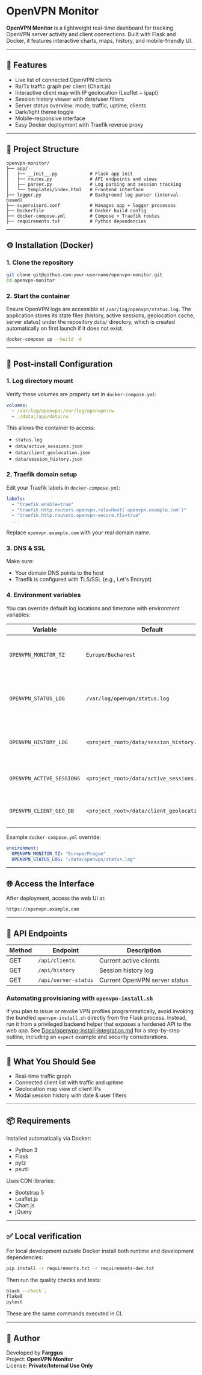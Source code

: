 # OpenVPN Monitor

**OpenVPN Monitor** is a lightweight real-time dashboard for tracking OpenVPN server activity and client connections. Built with Flask and Docker, it features interactive charts, maps, history, and mobile-friendly UI.

---

## 🚀 Features

- Live list of connected OpenVPN clients
- Rx/Tx traffic graph per client (Chart.js)
- Interactive client map with IP geolocation (Leaflet + ipapi)
- Session history viewer with date/user filters
- Server status overview: mode, traffic, uptime, clients
- Dark/light theme toggle
- Mobile-responsive interface
- Easy Docker deployment with Traefik reverse proxy

---

## 📁 Project Structure

```
openvpn-monitor/
├── app/
│   ├── __init__.py            # Flask app init
│   ├── routes.py              # API endpoints and views
│   ├── parser.py              # Log parsing and session tracking
│   └── templates/index.html   # Frontend interface
├── logger.py                  # Background log parser (interval-based)
├── supervisord.conf           # Manages app + logger processes
├── Dockerfile                 # Docker build config
├── docker-compose.yml         # Compose + Traefik routes
├── requirements.txt           # Python dependencies
```

---

## ⚙️ Installation (Docker)

### 1. Clone the repository

```bash
git clone git@github.com:your-username/openvpn-monitor.git
cd openvpn-monitor
```

### 2. Start the container

Ensure OpenVPN logs are accessible at `/var/log/openvpn/status.log`. The application stores its
state files (history, active sessions, geolocation cache, server status) under the repository
`data/` directory, which is created automatically on first launch if it does not exist.

```bash
docker-compose up --build -d
```

---

## 🔧 Post-install Configuration

### 1. Log directory mount

Verify these volumes are properly set in `docker-compose.yml`:

```yaml
volumes:
  - /var/log/openvpn:/var/log/openvpn:rw
  - ./data:/app/data:rw
```

This allows the container to access:

- `status.log`
- `data/active_sessions.json`
- `data/client_geolocation.json`
- `data/session_history.json`

### 2. Traefik domain setup

Edit your Traefik labels in `docker-compose.yml`:

```yaml
labels:
  - "traefik.enable=true"
  - "traefik.http.routers.openvpn.rule=Host(`openvpn.example.com`)"
  - "traefik.http.routers.openvpn-secure.tls=true"
  ...
```

Replace `openvpn.example.com` with your real domain name.

### 3. DNS & SSL

Make sure:

- Your domain DNS points to the host
- Traefik is configured with TLS/SSL (e.g., Let's Encrypt)

### 4. Environment variables

You can override default log locations and timezone with environment variables:

| Variable | Default | Description |
|----------|---------|-------------|
| `OPENVPN_MONITOR_TZ` | `Europe/Bucharest` | Timezone used to compute session durations. |
| `OPENVPN_STATUS_LOG` | `/var/log/openvpn/status.log` | Path to the OpenVPN status log parsed for active clients. |
| `OPENVPN_HISTORY_LOG` | `<project_root>/data/session_history.json` | File used to persist session history entries. |
| `OPENVPN_ACTIVE_SESSIONS` | `<project_root>/data/active_sessions.json` | JSON file storing in-progress sessions. |
| `OPENVPN_CLIENT_GEO_DB` | `<project_root>/data/client_geolocation.json` | Local cache of IP geolocation metadata. |

Example `docker-compose.yml` override:

```yaml
environment:
  OPENVPN_MONITOR_TZ: "Europe/Prague"
  OPENVPN_STATUS_LOG: "/data/openvpn/status.log"
```

---

## 🌐 Access the Interface

After deployment, access the web UI at:

```
https://openvpn.example.com
```

---

## 📡 API Endpoints

| Method | Endpoint            | Description                    |
|--------|---------------------|--------------------------------|
| GET    | `/api/clients`      | Current active clients         |
| GET    | `/api/history`      | Session history log            |
| GET    | `/api/server-status`| Current OpenVPN server status  |

### Automating provisioning with `openvpn-install.sh`

If you plan to issue or revoke VPN profiles programmatically, avoid invoking the bundled
`openvpn-install.sh` directly from the Flask process. Instead, run it from a privileged backend
helper that exposes a hardened API to the web app. See [Docs/openvpn-install-integration.md](Docs/openvpn-install-integration.md)
for a step-by-step outline, including an `expect` example and security considerations.

---

## 🧪 What You Should See

- Real-time traffic graph
- Connected client list with traffic and uptime
- Geolocation map view of client IPs
- Modal session history with date & user filters

---

## 📦 Requirements

Installed automatically via Docker:

- Python 3
- Flask
- pytz
- psutil

Uses CDN libraries:

- Bootstrap 5
- Leaflet.js
- Chart.js
- jQuery

---

## ✅ Local verification

For local development outside Docker install both runtime and development dependencies:

```bash
pip install -r requirements.txt -r requirements-dev.txt
```

Then run the quality checks and tests:

```bash
black --check .
flake8
pytest
```

These are the same commands executed in CI.

---

## 👤 Author

Developed by **Farggus**  
Project: **OpenVPN Monitor**  
License: **Private/Internal Use Only**

